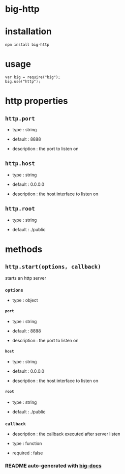 # big-http


# installation

    npm install big-http

# usage

    var big = require("big");
    big.use("http");

# http properties 

## `http.port`

 - type : string

 - default : 8888

 - description : the port to listen on 

## `http.host`

 - type : string

 - default : 0.0.0.0

 - description : the host interface to listen on

## `http.root`

 - type : string

 - default : ./public


# methods

## `http.start(options, callback)`

starts an http server

### `options`

 - type : object

#### `port`

   - type : string

   - default : 8888

   - description : the port to listen on 

#### `host`

   - type : string

   - default : 0.0.0.0

   - description : the host interface to listen on

#### `root`

   - type : string

   - default : ./public

### `callback`

 - description : the callback executed after server listen

 - type : function

 - required : false


### README auto-generated with [big-docs](https://github.com/bigcompany/big/resources/tree/master/docs)